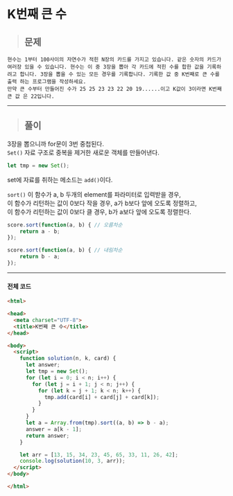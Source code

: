 # K번째 큰 수

> ## 문제

```
현수는 1부터 100사이의 자연수가 적힌 N장의 카드를 가지고 있습니다. 같은 숫자의 카드가 여러장 있을 수 있습니다. 현수는 이 중 3장을 뽑아 각 카드에 적힌 수를 합한 값을 기록하려고 합니다. 3장을 뽑을 수 있는 모든 경우를 기록합니다. 기록한 값 중 K번째로 큰 수를 출력 하는 프로그램을 작성하세요.
만약 큰 수부터 만들어진 수가 25 25 23 23 22 20 19......이고 K값이 3이라면 K번째 큰 값 은 22입니다.
```
***

> ## 풀이

3장을 뽑으니까 for문이 3번 중첩된다.<br/>
`Set()` 자료 구조로 중복을 제거한 새로운 객체를 만들어낸다.
```jsx
let tmp = new Set();
```
set에 자료를 취하는 메소드는 `add()`이다.

`sort()`
이 함수가 a, b 두개의 element를 파라미터로 입력받을 경우,<br/>
이 함수가 리턴하는 값이 0보다 작을 경우, a가 b보다 앞에 오도록 정렬하고,<br/>
이 함수가 리턴하는 값이 0보다 클 경우, b가 a보다 앞에 오도록 정렬한다.
```jsx
score.sort(function(a, b) { // 오름차순
    return a - b;
});

score.sort(function(a, b) { // 내림차순
    return b - a;
});
```
***

#### 전체 코드
```html
<html>

<head>
  <meta charset="UTF-8">
  <title>K번째 큰 수</title>
</head>

<body>
  <script>
    function solution(n, k, card) {
      let answer;
      let tmp = new Set();
      for (let i = 0; i < n; i++) {
        for (let j = i + 1; j < n; j++) {
          for (let k = j + 1; k < n; k++) {
            tmp.add(card[i] + card[j] + card[k]);
          }
        }
      }
      let a = Array.from(tmp).sort((a, b) => b - a);
      answer = a[k - 1];
      return answer;
    }

    let arr = [13, 15, 34, 23, 45, 65, 33, 11, 26, 42];
    console.log(solution(10, 3, arr));
  </script>
</body>

</html>
```